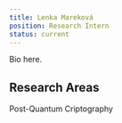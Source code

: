 ```yaml
---
title: Lenka Mareková
position: Research Intern
status: current
---
```

Bio here.

## Research Areas 
Post-Quantum Criptography

